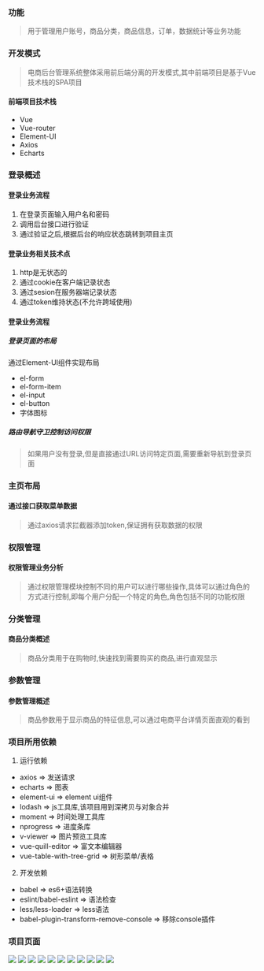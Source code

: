 ### 功能

> 用于管理用户账号，商品分类，商品信息，订单，数据统计等业务功能

### 开发模式

> 电商后台管理系统整体采用前后端分离的开发模式,其中前端项目是基于Vue技术栈的SPA项目

#### 前端项目技术栈

- Vue
- Vue-router
- Element-UI
- Axios
- Echarts

### 登录概述

#### 登录业务流程

1. 在登录页面输入用户名和密码
2. 调用后台接口进行验证
3. 通过验证之后,根据后台的响应状态跳转到项目主页

#### 登录业务相关技术点

1. http是无状态的
2. 通过cookie在客户端记录状态
3. 通过sesion在服务器端记录状态
4. 通过token维持状态(不允许跨域使用)

#### 登录业务流程

##### 登录页面的布局

通过Element-UI组件实现布局

- el-form
- el-form-item
- el-input
- el-button
- 字体图标

##### 路由导航守卫控制访问权限

> 如果用户没有登录,但是直接通过URL访问特定页面,需要重新导航到登录页面

### 主页布局


#### 通过接口获取菜单数据

> 通过axios请求拦截器添加token,保证拥有获取数据的权限

### 权限管理

#### 权限管理业务分析

> 通过权限管理模块控制不同的用户可以进行哪些操作,具体可以通过角色的方式进行控制,即每个用户分配一个特定的角色,角色包括不同的功能权限


### 分类管理

#### 商品分类概述

> 商品分类用于在购物时,快速找到需要购买的商品,进行直观显示


### 参数管理

#### 参数管理概述

> 商品参数用于显示商品的特征信息,可以通过电商平台详情页面直观的看到


### 项目所用依赖

1. 运行依赖

- axios => 发送请求
- echarts => 图表
- element-ui => element ui组件
- lodash => js工具库,该项目用到深拷贝与对象合并
- moment => 时间处理工具库
- nprogress => 进度条库
- v-viewer => 图片预览工具库
- vue-quill-editor => 富文本编辑器
- vue-table-with-tree-grid => 树形菜单/表格

2. 开发依赖

- babel => es6+语法转换
- eslint/babel-eslint => 语法检查
- less/less-loader => less语法
- babel-plugin-transform-remove-console => 移除console插件

### 项目页面
![](https://github.com/yanfzh/ManageSystem_vue/blob/pictures/1.jpg)
![](https://github.com/yanfzh/ManageSystem_vue/blob/pictures/2.jpg)
![](https://github.com/yanfzh/ManageSystem_vue/blob/pictures/3.jpg)
![](https://github.com/yanfzh/ManageSystem_vue/blob/pictures/4.jpg)
![](https://github.com/yanfzh/ManageSystem_vue/blob/pictures/5.jpg)
![](https://github.com/yanfzh/ManageSystem_vue/blob/pictures/6.jpg)
![](https://github.com/yanfzh/ManageSystem_vue/blob/pictures/7.jpg)
![](https://github.com/yanfzh/ManageSystem_vue/blob/pictures/8.jpg)
![](https://github.com/yanfzh/ManageSystem_vue/blob/pictures/a.jpg)
![](https://github.com/yanfzh/ManageSystem_vue/blob/pictures/b.jpg)
![](https://github.com/yanfzh/ManageSystem_vue/blob/pictures/c.jpg)
